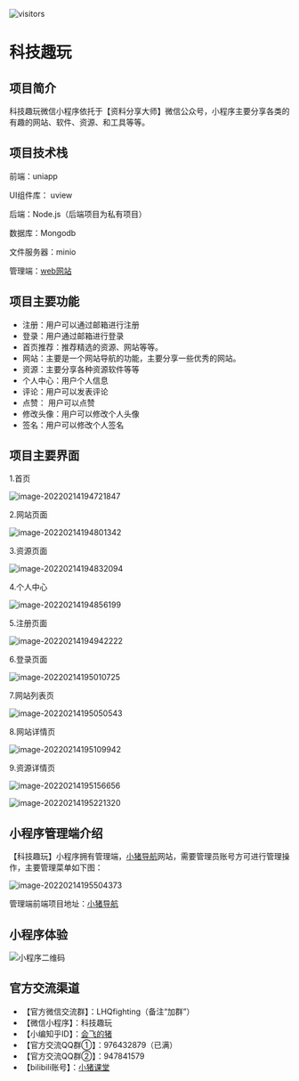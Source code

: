 ![visitors](https://visitor-badge.glitch.me/badge?page_id=Hacker233.navigation-uniapp&left_color=green&right_color=red)

# 科技趣玩

## 项目简介

科技趣玩微信小程序依托于【资料分享大师】微信公众号，小程序主要分享各类的有趣的网站、软件、资源、和工具等等。

## 项目技术栈

前端：uniapp

UI组件库： uview

后端：Node.js（后端项目为私有项目）

数据库：Mongodb

文件服务器：minio

管理端：[web网站](https://github.com/Hacker233/navigation)

## 项目主要功能

- 注册：用户可以通过邮箱进行注册
- 登录：用户通过邮箱进行登录
- 首页推荐：推荐精选的资源、网站等等。
- 网站：主要是一个网站导航的功能，主要分享一些优秀的网站。
- 资源：主要分享各种资源软件等等
- 个人中心：用户个人信息
- 评论：用户可以发表评论
- 点赞： 用户可以点赞
- 修改头像：用户可以修改个人头像
- 签名：用户可以修改个人签名

## 项目主要界面

1.首页

![image-20220214194721847](https://github.com/Hacker233/navigation-uniapp/blob/main/readme/1.png)

2.网站页面

![image-20220214194801342](https://github.com/Hacker233/navigation-uniapp/blob/main/readme/2.png)

3.资源页面

![image-20220214194832094](https://github.com/Hacker233/navigation-uniapp/blob/main/readme/3.png)

4.个人中心

![image-20220214194856199](https://github.com/Hacker233/navigation-uniapp/blob/main/readme/4.png)

5.注册页面

![image-20220214194942222](https://github.com/Hacker233/navigation-uniapp/blob/main/readme/5.png)

6.登录页面

![image-20220214195010725](https://github.com/Hacker233/navigation-uniapp/blob/main/readme/6.png)

7.网站列表页

![image-20220214195050543](https://github.com/Hacker233/navigation-uniapp/blob/main/readme/10.png)

8.网站详情页

![image-20220214195109942](https://github.com/Hacker233/navigation-uniapp/blob/main/readme/7.png)

9.资源详情页

![image-20220214195156656](https://github.com/Hacker233/navigation-uniapp/blob/main/readme/8.png)

![image-20220214195221320](https://github.com/Hacker233/navigation-uniapp/blob/main/readme/9.png)

## 小程序管理端介绍

【科技趣玩】小程序拥有管理端，[小猪导航](https://smallpig.site/software?menuId=1&menuIcon=pig-shouye)网站，需要管理员账号方可进行管理操作，主要管理菜单如下图：

![image-20220214195504373](https://github.com/Hacker233/navigation-uniapp/blob/main/readme/11.png)

管理端前端项目地址：[小猪导航](https://github.com/Hacker233/navigation)

## 小程序体验

![小程序二维码](https://camo.githubusercontent.com/742203707568f7199cc426f816d6b83dcd270a87fa6bcdd98113a0e3a61553e0/68747470733a2f2f736d616c6c7069672e736974652f696d672f7172636f64652e33353532356238312e6a7067)

## 官方交流渠道

- 【官方微信交流群】：LHQfighting（备注“加群”）
- 【微信小程序】：科技趣玩
- 【小编知乎ID】：[会飞的猪](https://www.zhihu.com/people/luhongquan)
- 【官方交流QQ群①】：976432879（已满）
- 【官方交流QQ群②】：947841579
- 【bilibili账号】：[小猪课堂](https://space.bilibili.com/493520625?spm_id_from=333.1007.0.0)
